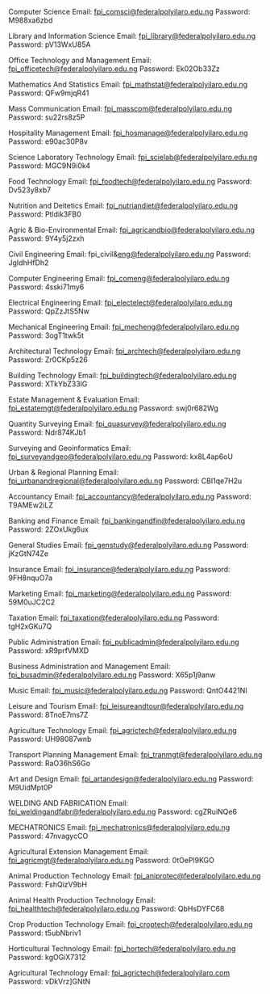 Computer Science
Email: fpi_comsci@federalpolyilaro.edu.ng
Password: M988xa6zbd

Library and Information Science
Email: fpi_library@federalpolyilaro.edu.ng
Password: pV13WxU85A

Office Technology and Management
Email: fpi_officetech@federalpolyilaro.edu.ng
Password: Ek02Ob33Zz

Mathematics And Statistics
Email: fpi_mathstat@federalpolyilaro.edu.ng
Password: QFw9mjqR41

Mass Communication
Email: fpi_masscom@federalpolyilaro.edu.ng
Password: su22rs8z5P

Hospitality Management
Email: fpi_hosmanage@federalpolyilaro.edu.ng
Password: e90ac30P8v

Science Laboratory Technology
Email: fpi_scielab@federalpolyilaro.edu.ng
Password: MGC9N9i0k4

Food Technology
Email: fpi_foodtech@federalpolyilaro.edu.ng
Password: Dv523y8xb7

Nutrition and Deitetics
Email: fpi_nutriandiet@federalpolyilaro.edu.ng
Password: Ptldik3FB0

Agric & Bio-Environmental
Email: fpi_agricandbio@federalpolyilaro.edu.ng
Password: 9Y4y5j2zxh

Civil Engineering
Email: fpi_civil&eng@federalpolyilaro.edu.ng
Password: JgIdhHfDh2

Computer Engineering
Email: fpi_comeng@federalpolyilaro.edu.ng
Password: 4sski71my6

Electrical Engineering
Email: fpi_electelect@federalpolyilaro.edu.ng
Password: QpZzJtS5Nw

Mechanical Engineering
Email: fpi_mecheng@federalpolyilaro.edu.ng
Password: 3ogT1twk5t

Architectural Technology
Email: fpi_archtech@federalpolyilaro.edu.ng
Password: Zr0CKp5z26

Building Technology
Email: fpi_buildingtech@federalpolyilaro.edu.ng
Password: XTkYbZ33lG

Estate Management & Evaluation
Email: fpi_estatemgt@federalpolyilaro.edu.ng
Password: swj0r682Wg

Quantity Surveying
Email: fpi_quasurvey@federalpolyilaro.edu.ng
Password: Ndr874KJb1

Surveying and Geoinformatics
Email: fpi_surveyandgeo@federalpolyilaro.edu.ng
Password: kx8L4ap6oU

Urban & Regional Planning
Email: fpi_urbanandregional@federalpolyilaro.edu.ng
Password: CBI1qe7H2u

Accountancy
Email: fpi_accountancy@federalpolyilaro.edu.ng
Password: T9AMEw2iLZ

Banking and Finance
Email: fpi_bankingandfin@federalpolyilaro.edu.ng
Password: 2ZOxUkg6ux

General Studies
Email: fpi_genstudy@federalpolyilaro.edu.ng
Password: jKzGtN74Ze

Insurance
Email: fpi_insurance@federalpolyilaro.edu.ng
Password: 9FH8nquO7a

Marketing
Email: fpi_marketing@federalpolyilaro.edu.ng
Password: 59M0uJC2C2

Taxation
Email: fpi_taxation@federalpolyilaro.edu.ng
Password: tgH2xGKu7Q

Public Administration
Email: fpi_publicadmin@federalpolyilaro.edu.ng
Password: xR9prfVMXD

Business Administration and Management
Email: fpi_busadmin@federalpolyilaro.edu.ng
Password: X65p1j9anw

Music
Email: fpi_music@federalpolyilaro.edu.ng
Password: QntO4421NI

Leisure and Tourism
Email: fpi_leisureandtour@federalpolyilaro.edu.ng
Password: 8TnoE7ms7Z

Agriculture Technology
Email: fpi_agrictech@federalpolyilaro.edu.ng
Password: UH98087wnb

Transport Planning Management
Email: fpi_tranmgt@federalpolyilaro.edu.ng
Password: RaO36hS6Go

Art and Design
Email: fpi_artandesign@federalpolyilaro.edu.ng
Password: M9UidMpt0P

WELDING AND FABRICATION
Email: fpi_weldingandfabr@federalpolyilaro.edu.ng
Password: cgZRuiNQe6

MECHATRONICS
Email: fpi_mechatronics@federalpolyilaro.edu.ng
Password: 47nvagycCO

Agricultural Extension Management
Email: fpi_agricmgt@federalpolyilaro.edu.ng
Password: 0tOePl9KGO

Animal Production Technology
Email: fpi_aniprotec@federalpolyilaro.edu.ng
Password: FshQizV9bH

Animal Health Production Technology
Email: fpi_healthtech@federalpolyilaro.edu.ng
Password: QbHsDYFC68

Crop Production Technology
Email: fpi_croptech@federalpolyilaro.edu.ng
Password: t5ubNbriv1

Horticultural Technology
Email: fpi_hortech@federalpolyilaro.edu.ng
Password: kgOGiX7312

Agricultural Technology
Email: fpi_agrictech@federalpolyilaro.com
Password: vDkVrz]GNtN

